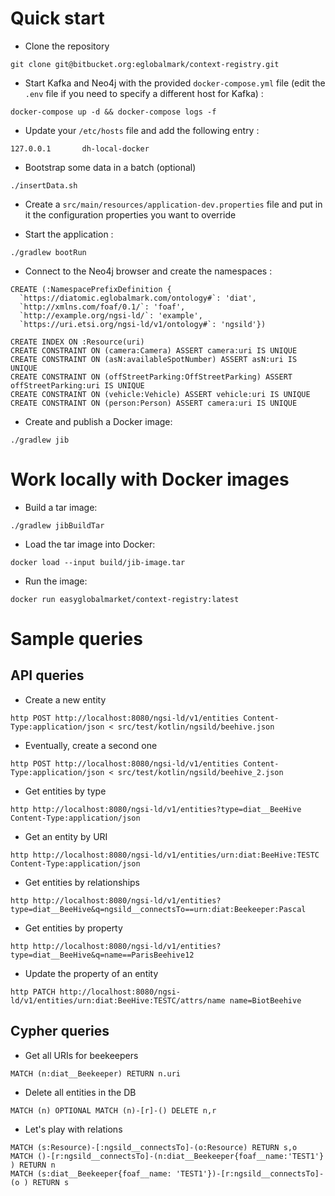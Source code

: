 # Quick start

* Clone the repository

```
git clone git@bitbucket.org:eglobalmark/context-registry.git
```

* Start Kafka and Neo4j with the provided `docker-compose.yml` file (edit the `.env` file if you need to specify a different host for Kafka) :

```
docker-compose up -d && docker-compose logs -f
```

* Update your `/etc/hosts` file and add the following entry :

```
127.0.0.1       dh-local-docker
```

* Bootstrap some data in a batch (optional)

```
./insertData.sh
```

* Create a `src/main/resources/application-dev.properties` file and put in it the configuration properties you want to override

* Start the application :

```
./gradlew bootRun
```

* Connect to the Neo4j browser and create the namespaces :

```
CREATE (:NamespacePrefixDefinition {
  `https://diatomic.eglobalmark.com/ontology#`: 'diat',
  `http://xmlns.com/foaf/0.1/`: 'foaf',
  `http://example.org/ngsi-ld/`: 'example',
  `https://uri.etsi.org/ngsi-ld/v1/ontology#`: 'ngsild'})

CREATE INDEX ON :Resource(uri)
CREATE CONSTRAINT ON (camera:Camera) ASSERT camera:uri IS UNIQUE
CREATE CONSTRAINT ON (asN:availableSpotNumber) ASSERT asN:uri IS UNIQUE
CREATE CONSTRAINT ON (offStreetParking:OffStreetParking) ASSERT offStreetParking:uri IS UNIQUE
CREATE CONSTRAINT ON (vehicle:Vehicle) ASSERT vehicle:uri IS UNIQUE
CREATE CONSTRAINT ON (person:Person) ASSERT camera:uri IS UNIQUE

```

* Create and publish a Docker image:

```
./gradlew jib
```

# Work locally with Docker images

* Build a tar image:

```
./gradlew jibBuildTar
```

* Load the tar image into Docker:

```
docker load --input build/jib-image.tar
```

* Run the image:

```
docker run easyglobalmarket/context-registry:latest
```

# Sample queries

## API queries

* Create a new entity

```
http POST http://localhost:8080/ngsi-ld/v1/entities Content-Type:application/json < src/test/kotlin/ngsild/beehive.json
```

* Eventually, create a second one

```
http POST http://localhost:8080/ngsi-ld/v1/entities Content-Type:application/json < src/test/kotlin/ngsild/beehive_2.json
```

* Get entities by type

```
http http://localhost:8080/ngsi-ld/v1/entities?type=diat__BeeHive Content-Type:application/json
```

* Get an entity by URI

```
http http://localhost:8080/ngsi-ld/v1/entities/urn:diat:BeeHive:TESTC Content-Type:application/json
```

* Get entities by relationships

```
http http://localhost:8080/ngsi-ld/v1/entities?type=diat__BeeHive&q=ngsild__connectsTo==urn:diat:Beekeeper:Pascal
```

* Get entities by property

```
http http://localhost:8080/ngsi-ld/v1/entities?type=diat__BeeHive&q=name==ParisBeehive12
```

* Update the property of an entity

```
http PATCH http://localhost:8080/ngsi-ld/v1/entities/urn:diat:BeeHive:TESTC/attrs/name name=BiotBeehive
```

## Cypher queries

* Get all URIs for beekeepers

```
MATCH (n:diat__Beekeeper) RETURN n.uri
```

* Delete all entities in the DB

```
MATCH (n) OPTIONAL MATCH (n)-[r]-() DELETE n,r
```

* Let's play with relations

```
MATCH (s:Resource)-[:ngsild__connectsTo]-(o:Resource) RETURN s,o
MATCH ()-[r:ngsild__connectsTo]-(n:diat__Beekeeper{foaf__name:'TEST1'} ) RETURN n
MATCH (s:diat__Beekeeper{foaf__name: 'TEST1'})-[r:ngsild__connectsTo]-(o ) RETURN s
```
